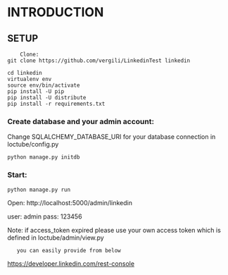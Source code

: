 # INTRODUCTION



## SETUP 

    	Clone:
    git clone https://github.com/vergili/LinkedinTest linkedin 
    
    cd linkedin
    virtualenv env 
    source env/bin/activate 
    pip install -U pip 
    pip install -U distribute 
    pip install -r requirements.txt
    
    
  
### Create database and your admin account:

Change SQLALCHEMY_DATABASE_URI for your database connection  in loctube/config.py

    python manage.py initdb
 
### Start: 
    
	python manage.py run

Open: http://localhost:5000/admin/linkedin

user: admin
pass: 123456

Note:  if access_token  expired please use your own access token which is defined in  loctube/admin/view.py 
 
       you can easily provide from below 

https://developer.linkedin.com/rest-console

